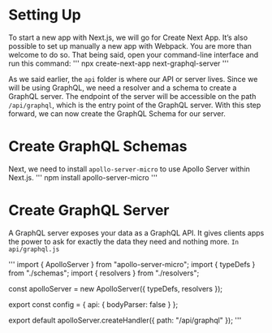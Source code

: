 # Setting Up

To start a new app with Next.js, we will go for Create Next App. It’s also possible to set up manually a new app with Webpack. You are more than welcome to do so. That being said, open your command-line interface and run this command:
'''
npx create-next-app next-graphql-server
'''

As we said earlier, the `api` folder is where our API or server lives. Since we will be using GraphQL, we need a resolver and a schema to create a GraphQL server. The endpoint of the server will be accessible on the path `/api/graphql`, which is the entry point of the GraphQL server.
With this step forward, we can now create the GraphQL Schema for our server.

# Create GraphQL Schemas
Next, we need to install `apollo-server-micro` to use Apollo Server within Next.js.
'''
npm install apollo-server-micro
'''

# Create GraphQL Server
A GraphQL server exposes your data as a GraphQL API. It gives clients apps the power to ask for exactly the data they need and nothing more.
`In api/graphql.js`

'''
import  {  ApolloServer  }  from  "apollo-server-micro";
import  {  typeDefs  }  from  "./schemas";
import  {  resolvers  }  from  "./resolvers";

const  apolloServer  =  new  ApolloServer({  typeDefs,  resolvers  });

export  const  config  =  {
    api:  {
        bodyParser:  false
    }
};

export  default  apolloServer.createHandler({ path:  "/api/graphql"  });
'''
